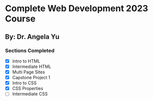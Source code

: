 # Complete Web Development 2023 Course

## By: Dr. Angela Yu

### Sections Completed

- [X] Intro to HTML
- [X] Intermediate HTML
- [X] Multi Page Sites
- [X] Capstone Project 1
- [X] Intro to CSS
- [X] CSS Properties
- [ ] Intermediate CSS
